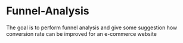 # Funnel-Analysis
The goal is to perform funnel analysis and give some suggestion how conversion rate can be improved for an e-commerce website
